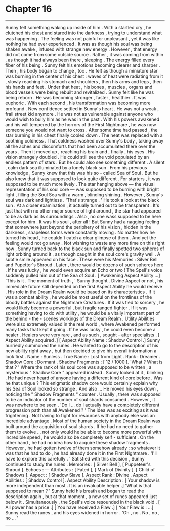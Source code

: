 
# Chapter 16


---

Sunny felt something waking up inside of him . With a startled cry , he clutched his chest and stared into the darkness , trying to understand what was happening . The feeling was not painful or unpleasant , yet it was like nothing he had ever experienced . It was as though his soul was being shaken awake , infused with strange new energy .
However , that energy did not come from some outside source . Rather , it was coming from within , as though it had always been there , sleeping .
The energy filled every fiber of his being . Sunny felt his emotions becoming clearer and sharper . Then , his body began to change , too . He felt as though a miniature star was burning in the center of his chest : waves of heat were radiating from it , slowly reaching his stomach and shoulders , then his arms and legs , then his hands and feet .
Under that heat , his bones , muscles , organs and blood vessels were being rebuilt and revitalized . Sunny felt like he was being reborn . He was becoming stronger , faster , healthier .
It was euphoric .
With each second , his transformation was becoming more profound . New confidence settled in Sunny's heart . He was not a weak , frail street kid anymore . He was not as vulnerable against anyone who would wish to bully him as he was in the past .
With his powers awakened and his will tempered by the horrors of the First Nightmare , he was now someone you would not want to cross .
After some time had passed , the star burning in his chest finally cooled down . The heat was replaced with a soothing coldness . That coldness washed over Sunny's body , taking away all the aches and discomforts that had been accumulated there over the years . Then it moved up , reaching his brain and , finally , his eyes .
His vision strangely doubled .
He could still see the void populated by an endless pattern of stars . But he could also see something different .
A silent , calm dark sea illuminated by a lonely black sun .
From his previous knowledge , Sunny knew that this was his so - called Sea of Soul . But he also knew that it was supposed to look quite different .
For starters , it was supposed to be much more lively . The star hanging above — the visual representation of his soul core — was supposed to be burning with bright light , filling the Soul Sea with a warm , blinding shining .
However , Sunny's soul was dark and lightless .
'That's strange . '
He took a look at the black sun . At a closer examination , it actually turned out to be transparent . It's just that with no other major source of light around , the star had appeared to be as dark as its surroundings .
Also , no one wass supposed to be here except for him . It was his soul , after all ! But Sunny had a nagging feeling that somewhere just beyond the periphery of his vision , hidden in the darkness , shapeless forms were constantly moving . No matter how he turned his head , he couldn't catch a clear glimpse of them . And yet the feeling would not go away .
Not wishing to waste any more time on this right now , Sunny turned back to the black sun and finally spotted two spheres of light orbiting around it , as though caught in the soul core's gravity well . A subtle smile appeared on his face .
These were his Memories : Silver Bell and Pupetter's Shroud . Later , there would be dozens of such spheres here . If he was lucky , he would even acquire an Echo or two !
The Spell's voice suddenly pulled him out of the Sea of Soul .
[ Awakening Aspect Ability …]
'This is it . The moment of truth , ' Sunny thought .
Divine Aspect or not , his immediate future still depended on the first Aspect Ability he would receive . His role in the Dream Realm would be based on its characteristics . If it was a combat ability , he would be most useful on the frontlines of the bloody battles against the Nightmare Creatures . If it was tied to sorcery , he would likely become a powerful , but fragile ranged fighter .
If it was something having to do with utility , he would be a vitally important part of the behind - the - scenes workings of the Dream Realm . Utility Abilities were also extremely valued in the real world , where Awakened performed many tasks that kept it going .
If he was lucky , he could even become a healer . Healers were very rare , and as such , sought - after specialists .
[ Aspect Ability acquired .]
[ Aspect Ability Name : Shadow Control .]
Sunny hurriedly summoned the runes . He wanted to go to the description of his new ability right away , but then decided to give his overall information a look first .
Name : Sunless .
True Name : Lost from Light .
Rank : Dreamer .
Shadow Core : Dormant .
Shadow Fragments : [ 12 / 1000 ].
'What ? What is that ? '
Where the rank of his soul core was supposed to be written , a mysterious " Shadow Core " appeared instead . Sunny looked at it , blinking . He had never heard of anyone having a different kind of core before . Was he that unique ?
This enigmatic shadow core would certainly explain why his Sea of Soul looked so strange . And also … He moved his eyes down , noticing the " Shadow Fragments " counter . Usually , there was supposed to be an indicator of the number of soul shards consumed . However , it was nowhere to be seen .
'Do I … do I actually have a completely different progression path than all Awakened ? '
The idea was as exciting as it was frightening . Not having to fight for resources with anybody else was an incredible advantage . Most of the human society in the Dream Realm was built around the acquisition of soul shards . If he had no need to gather them to evolve … not only would he be able to become more powerful with incredible speed , he would also be completely self - sufficient .
On the other hand , he had no idea how to acquire these shadow fragments . However , he had gotten twelve of them somehow already : so whatever it was that he had to do , he had already done it in the First Nightmare .
'I'll have to explore this carefully . '
Satisfied with this decision , Sunny continued to study the runes .
Memories : [ Silver Bell ], [ Puppeteer's Shroud ].
Echoes : —
Attributes : [ Fated ], [ Mark of Divinity ], [ Child of Shadows ].
Aspect : [ Shadow Slave ].
Aspect Rank : Divine .
Aspect Abilities : [ Shadow Control ].
Aspect Ability Description : [ Your shadow is more independent than most . It is an invaluable helper .]
'What is that supposed to mean ? '
Sunny held his breath and began to read the description again , but at that moment , a new set of runes appeared just below it . Simultaneously , the Spell's voice resounded in the black void .
[ All power has a price .]
[ You have received a Flaw .]
[ Your Flaw is : …]
Sunny read the runes , and his eyes widened in horror .
'Oh , no . No , no , no ... '

---

